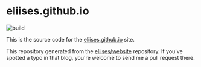 # eliises.github.io

![build](https://github.com/EliiseS/website/workflows/release/badge.svg)

This is the source code for the [eliises.github.io](https://eliises.github.io) site.

This repository generated from the [eliises/website](https://github.com/EliiseS/website) repository. If you've spotted a typo in that blog, you're welcome to send me a pull request there.
